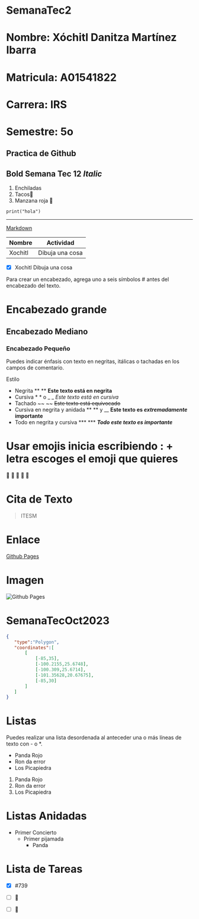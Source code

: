 # SemanaTec2
# Nombre: Xóchitl Danitza Martínez Ibarra
# Matricula: A01541822
# Carrera: IRS

# Semestre: 5o
## Practica de Github


**Bold Semana Tec 12**
*Italic*
---
1. Enchiladas
2. Tacos🌮
3. Manzana roja 🍎

```
print("hola")
```

---
[Markdown](https://www.markdownguide.org/cheat-sheet/)

| Nombre | Actividad |
| -------- | -------- |
| Xochitl | Dibuja una cosa|

- [x] Xochitl Dibuja una cosa


 Para crear un encabezado, agrega uno  a seis símbolos # antes del encabezado del texto.

 # Encabezado grande
 ## Encabezado Mediano
 ### Encabezado Pequeño

 Puedes indicar énfasis con texto en negritas, itálicas o tachadas en los campos de comentario.

 Estilo
 - Negrita ** ** **Este texto está en negrita**
 - Cursiva * * o _ _ *Este texto está en cursiva*
 - Tachado ~~ ~~ ~~Este texto está equivocado~~
 - Cursiva en negrita y anidada ** ** y __ **Este texto es _extremadamente_ importante**
 - Todo en negrita y cursiva *** *** ***Todo este texto es importante***

 # Usar emojis inicia escribiendo : + letra escoges el emoji que quieres
 🍎
 👏
 🥇
 🥈
 🥉

 # Cita de Texto
 > ITESM

 # Enlace 
 [Github Pages](https://pages.github.com/)

 # Imagen
 ![Github Pages](https://www.bing.com/images/search?view=detailV2&ccid=EK6loixl&id=61FB1F6A80112D18BEC005D849F15CC5032AAA63&thid=OIP.EK6loixlAymenfmSPDKkMgHaD8&mediaurl=https%3a%2f%2ftec.mx%2fsites%2fdefault%2ffiles%2fstyles%2fheader_full%2fpublic%2f2018-11%2frectoriaaerea_1.jpg%3fitok%3d2G1yDadJ&cdnurl=https%3a%2f%2fth.bing.com%2fth%2fid%2fR.10aea5a22c6503299e9df9923c32a432%3frik%3dY6oqA8Vc8UnYBQ%26pid%3dImgRaw%26r%3d0&exph=1024&expw=1920&q=tec+de+monterrey&simid=607986177948017530&FORM=IRPRST&ck=5703FCB9BF8A98CA29E9CA3779362A10&selectedIndex=7)

 # SemanaTecOct2023

 ```geojson
 {
    "type":"Polygon",
    "coordinates":[
        [
            [-85,35],
            [-100.2155,25.6748],
            [-100.309,25.6714],
            [-101.35628,20.67675],
            [-85,30]
        ]
    ]
 }
```

# Listas 
Puedes realizar una lista desordenada al anteceder una o más líneas de texto con - o *.

- Panda Rojo
- Ron da error
- Los Picapiedra

1. Panda Rojo
2. Ron da error
3. Los Picapiedra

# Listas Anidadas
- Primer Concierto
    - Primer pijamada
        - Panda

# Lista de Tareas
- [x] #739
- [ ] 👩
- [ ] :tada:

